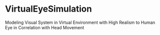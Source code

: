 # VirtualEyeSimulation
Modeling Visual System in Virtual Environment with High Realism to Human Eye in Correlation with Head Movement
